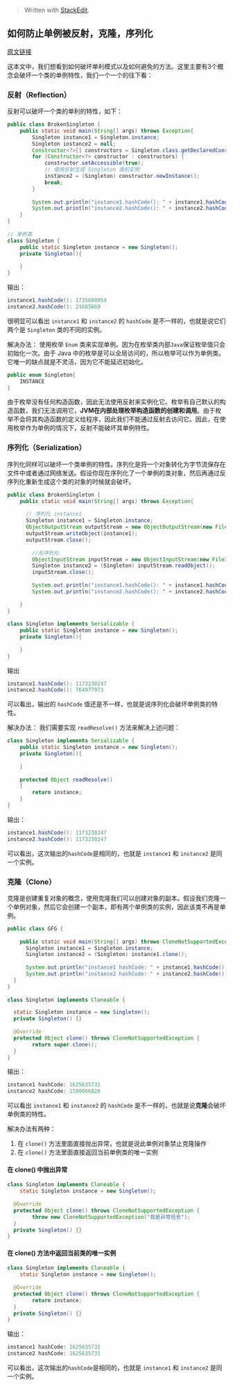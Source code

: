 


> Written with [StackEdit](https://stackedit.io/).

## 如何防止单例被反射，克隆，序列化
[原文链接](https://www.geeksforgeeks.org/prevent-singleton-pattern-reflection-serialization-cloning/)

这本文中，我们想看到如何破坏单利模式以及如何避免的方法。这里主要有3个概念会破坏一个类的单例特性，我们一个一个的往下看：

### 反射（Reflection）
反射可以破坏一个类的单利的特性，如下：

```java
public class BrokenSingleton {  
    public static void main(String[] args) throws Exception{  
        Singleton instance1 = Singleton.instance;  
        Singleton instance2 = null;  
        Constructor<?>[] constructors = Singleton.class.getDeclaredConstructors();  
        for (Constructor<?> constructor : constructors) {  
            constructor.setAccessible(true);  
            // 使用反射生成 Singleton 类的实例
            instance2 = (Singleton) constructor.newInstance();  
            break;  
        }  
  
        System.out.println("instance1.hashCode(): " + instance1.hashCode());  
        System.out.println("instance2.hashCode(): " + instance2.hashCode());  
    }  
}  
 
// 单例类
class Singleton {  
    public static Singleton instance = new Singleton();  
    private Singleton(){  
  
    }  
}
```
输出：
```java
instance1.hashCode(): 1735600054
instance2.hashCode(): 21685669
```

很明显可以看出 `instance1` 和 `instance2` 的 `hashCode` 是不一样的，也就是说它们两个是 `Singleton` 类的不同的实例。

解决办法：
使用枚举 `Enum` 类来实现单例。因为在枚举类内部`Java`保证枚举值只会初始化一次。由于 Java 中的枚举是可以全局访问的，所以枚举可以作为单例类。它唯一的缺点就是不灵活，因为它不能延迟初始化。

```java
public enum Singleton{  
    INSTANCE  
}
```

由于枚举没有任何构造函数，因此无法使用反射来实例化它。枚举有自己默认的构造函数，我们无法调用它，**JVM在内部处理枚举构造函数的创建和调用**。由于枚举不会将其构造函数的定义给程序，因此我们不能通过反射去访问它。因此，在使用枚举作为单例的情况下，反射不能破坏其单例特性。

### 序列化（Serialization）
序列化同样可以破坏一个类单例的特性。序列化是将一个对象转化为字节流保存在文件中或者通过网络发送。假设你现在序列化了一个单例的类对象，然后再通过反序列化重新生成这个类的对象的时候就会破坏。

```java
public class BrokenSingleton {  
    public static void main(String[] args) throws Exception{   
	    
	  // 序列化 instance1
	  Singleton instance1 = Singleton.instance;
	  ObjectOutputStream outputStream = new ObjectOutputStream(new FileOutputStream("file.txt"));  
	  outputStream.writeObject(instance1);  
	  outputStream.close();  
  
        //反序列化  
		ObjectInputStream inputStream = new ObjectInputStream(new FileInputStream("file.txt"));  
        Singleton instance2 = (Singleton) inputStream.readObject();  
        inputStream.close();  
  
        System.out.println("instance1.hashCode(): " + instance1.hashCode());  
        System.out.println("instance2.hashCode(): " + instance2.hashCode());  
  
    }  
}  
  
class Singleton implements Serializable {  
    public static Singleton instance = new Singleton();  
    private Singleton(){  
  
    }  
}
```
输出
```java
instance1.hashCode(): 1173230247
instance2.hashCode(): 764977973
```	
可以看出，输出的 `hashCode` 值还是不一样，也就是说序列化会破坏单例类的特性。

解决办法：
我们需要实现 `readResolve()` 方法来解决上述问题：

```java
class Singleton implements Serializable {  
    public static Singleton instance = new Singleton();  
    private Singleton(){  
  
    }  
  
    protected Object readResolve()  
    {  
        return instance;  
    }  
}
``` 
输出：
```java
instance1.hashCode(): 1173230247
instance2.hashCode(): 1173230247
```
可以看出，这次输出的`hashCode`是相同的，也就是 `instance1`  和  `instance2` 是同一个实例。

### 克隆（Clone）
克隆是创建重复对象的概念，使用克隆我们可以创建对象的副本。假设我们克隆一个单例对象，然后它会创建一个副本，即有两个单例类的实例，因此该类不再是单例。

```java
public class GFG {  
  
    public static void main(String[] args) throws CloneNotSupportedException {  
      Singleton instance1 = Singleton.instance;  
	  Singleton instance2 = (Singleton) instance1.clone();  
	  
	  System.out.println("instance1 hashCode: " + instance1.hashCode());  
	  System.out.println("instance2 hashCode: " + instance2.hashCode());  
  }  
}  
  
class Singleton implements Cloneable {  

  static Singleton instance = new Singleton();  
  private Singleton() {}
    
  @Override  
  protected Object clone() throws CloneNotSupportedException {  
        return super.clone();  
  }
}
```

输出：
```java
instance1 hashCode: 1625635731
instance2 hashCode: 1580066828
```
可以看出 `instance1` 和 `instance2` 的 `hashCode` 是不一样的，也就是说**克隆**会破坏单例类的特性。

解决办法有两种：
1. 在 `clone()` 方法里面直接抛出异常，也就是说此单例对象禁止克隆操作
2. 在 `clone()` 方法里面直接返回当前单例类的唯一实例

#### 在 clone() 中抛出异常
```java
class Singleton implements Cloneable {  
    static Singleton instance = new Singleton();  
  
  @Override  
  protected Object clone() throws CloneNotSupportedException {  
        throw new CloneNotSupportedException("我是异常信息");  
  }  
  private Singleton() {}
}
```

#### 在 clone() 方法中返回当前类的唯一实例

```java
class Singleton implements Cloneable {  
    static Singleton instance = new Singleton();  
  
  @Override  
  protected Object clone() throws CloneNotSupportedException {  
        return instance;  
  }  
  private Singleton() {} 
}
```
输出：
```java
instance1 hashCode: 1625635731
instance2 hashCode: 1625635731
```
可以看出，这次输出的`hashCode`是相同的，也就是 `instance1`  和  `instance2` 是同一个实例。
<!--stackedit_data:
eyJoaXN0b3J5IjpbNjU3MDQ3MjQ3LC03NTE4MTY5ODgsLTE2ND
g3MDkwMzgsMTQ2OTA2MDYzNywxODIxMTkyNDU2LDI2Nzk0OTE4
MywtOTI5MjM1MTE5LC0xMzY1MDYxNCwxMzM3OTA4OTQsLTE2Nz
M2Mzc5NjIsLTEzNDM4MTQxOTUsLTExMTQwNzE0NzldfQ==
-->